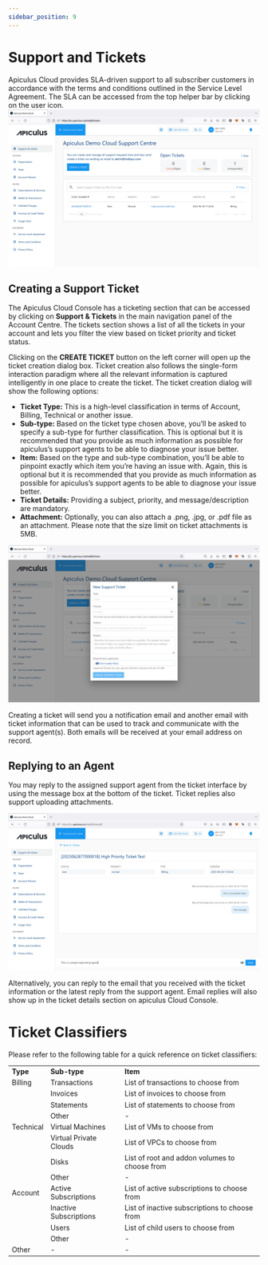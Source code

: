 ```yaml
---
sidebar_position: 9
---
```

# Support and Tickets
Apiculus Cloud provides SLA-driven support to all subscriber customers in accordance with the terms and conditions outlined in the Service Level Agreement. The SLA can be accessed from the top helper bar by clicking on the user icon.
![Support and Tickets](img/SupportandTickets1.png)
## Creating a Support Ticket

The Apiculus Cloud Console has a ticketing section that can be accessed by clicking on **Support & Tickets** in the main navigation panel of the Account Centre. The tickets section shows a list of all the tickets in your account and lets you filter the view based on ticket priority and ticket status.

Clicking on the **CREATE TICKET** button on the left corner will open up the ticket creation dialog box. Ticket creation also follows the single-form interaction paradigm where all the relevant information is captured intelligently in one place to create the ticket. The ticket creation dialog will show the following options:

- **Ticket Type:** This is a high-level classification in terms of Account, Billing, Technical or another issue.
- **Sub-type:** Based on the ticket type chosen above, you’ll be asked to specify a sub-type for further classification. This is optional but it is recommended that you provide as much information as possible for apiculus’s support agents to be able to diagnose your issue better.
- **Item:** Based on the type and sub-type combination, you’ll be able to pinpoint exactly which item you’re having an issue with. Again, this is optional but it is recommended that you provide as much information as possible for apiculus’s support agents to be able to diagnose your issue better.
- **Ticket Details:** Providing a subject, priority, and message/description are mandatory.
- **Attachment:** Optionally, you can also attach a .png, .jpg, or .pdf file as an attachment. Please note that the size limit on ticket attachments is 5MB.

![Support and Tickets](img/SupportandTickets2.png)

Creating a ticket will send you a notification email and another email with ticket information that can be used to track and communicate with the support agent(s). Both emails will be received at your email address on record.

## Replying to an Agent

You may reply to the assigned support agent from the ticket interface by using the message box at the bottom of the ticket. Ticket replies also support uploading attachments.

![Support and Tickets](img/SupportandTickets3.png)

Alternatively, you can reply to the email that you received with the ticket information or the latest reply from the support agent. Email replies will also show up in the ticket details section on apiculus Cloud Console.

# Ticket Classifiers

Please refer to the following table for a quick reference on ticket classifiers:

|   |   |   |
|---|---|---|
|**Type**|**Sub-type**|**Item**|
|Billing|Transactions|List of transactions to choose from|
||Invoices|List of invoices to choose from|
||Statements|List of statements to choose from|
||Other|-|
|Technical|Virtual Machines|List of VMs to choose from|
||Virtual Private Clouds|List of VPCs to choose from|
||Disks|List of root and addon volumes to choose from|
||Other|-|
|Account|Active Subscriptions|List of active subscriptions to choose from|
||Inactive Subscriptions|List of inactive subscriptions to choose from|
||Users|List of child users to choose from|
||Other|-|
|Other|-|-|
